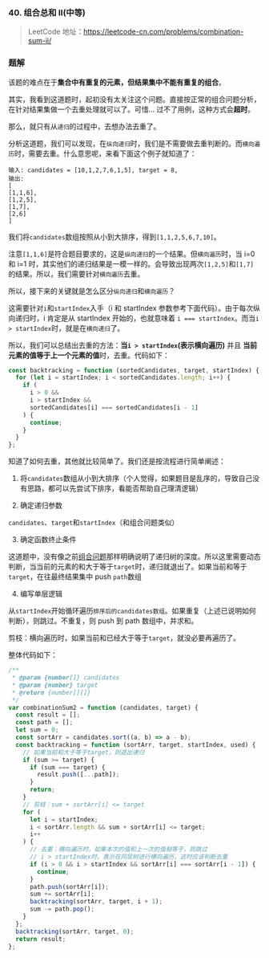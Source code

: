 ### 40. 组合总和 II(中等)

> LeetCode 地址：https://leetcode-cn.com/problems/combination-sum-ii/

### 题解

该题的难点在于**集合中有重复的元素，但结果集中不能有重复的组合**。

其实，我看到这道题时，起初没有太关注这个问题。直接按正常的组合问题分析，在针对结果集做一个去重处理就可以了。可惜... 过不了用例，这种方式会**超时**。

那么，就只有从`递归`的过程中，去想办法去重了。

分析这道题，我们可以发现，在`纵向递归`时，我们是不需要做去重判断的。而`横向遍历`时，需要去重。什么意思呢，来看下面这个例子就知道了：

```
输入: candidates = [10,1,2,7,6,1,5], target = 8,
输出:
[
[1,1,6],
[1,2,5],
[1,7],
[2,6]
]
```

我们将`candidates`数组按照从小到大排序，得到`[1,1,2,5,6,7,10]`。

注意`[1,1,6]`是符合题目要求的，这是`纵向递归`的一个结果。但`横向遍历`时，当 i=0 和 i=1 时，其实他们的递归结果是一模一样的。会导致出现两次`[1,2,5]`和`[1,7]`的结果。所以，我们需要针对`横向遍历`去重。

所以，接下来的关键就是怎么区分`纵向递归`和`横向遍历`？

这需要针对`i`和`startIndex`入手（i 和 startIndex 参数参考下面代码）。由于每次纵向递归时，i 肯定是从 startIndex 开始的，也就意味着 `i === startIndex`。而当`i > startIndex`时，就是在`横向递归`了。

所以，我们可以总结出去重的方法：**当`i > startIndex`(表示横向遍历)** 并且 **当前元素的值等于上一个元素的值**时，去重。代码如下：

```js
const backtracking = function (sortedCandidates, target, startIndex) {
  for (let i = startIndex; i < sortedCandidates.length; i++) {
    if (
      i > 0 &&
      i > startIndex &&
      sortedCandidates[i] === sortedCandidates[i - 1]
    ) {
      continue;
    }
  }
};
```

知道了如何去重，其他就比较简单了。我们还是按流程进行简单阐述：

1. 将`candidates`数组从小到大排序（个人觉得，如果题目是乱序的，导致自己没有思路，都可以先尝试下排序，看能否帮助自己理清逻辑）

2. 确定递归参数

`candidates`、`target`和`startIndex`（和组合问题类似）

3. 确定函数终止条件

这道题中，没有像之前[组合问题](https://leetcode-cn.com/problems/combinations/)那样明确说明了递归树的深度。所以这里需要动态判断，当当前的元素的和大于等于`target`时，递归就退出了。如果当前和等于`target`，在往最终结果集中 push `path`数组

4. 编写单层逻辑

从`startIndex`开始循环遍历`排序后的candidates数组`。如果重复（上述已说明如何判断），则跳过。不重复，则 push 到 path 数组中，并求和。

剪枝：横向遍历时，如果当前和已经大于等于`target`，就没必要再遍历了。

整体代码如下：

```js
/**
 * @param {number[]} candidates
 * @param {number} target
 * @return {number[][]}
 */
var combinationSum2 = function (candidates, target) {
  const result = [];
  const path = [];
  let sum = 0;
  const sortArr = candidates.sort((a, b) => a - b);
  const backtracking = function (sortArr, target, startIndex, used) {
    // 如果当前和大于等于target，则退出递归
    if (sum >= target) {
      if (sum === target) {
        result.push([...path]);
      }
      return;
    }
    // 剪枝：sum + sortArr[i] <= target
    for (
      let i = startIndex;
      i < sortArr.length && sum + sortArr[i] <= target;
      i++
    ) {
      // 去重：横向遍历时，如果本次的值和上一次的值相等于，则跳过
      // i > startIndex时，表示在同层树进行横向遍历，这时应该判断去重
      if (i > 0 && i > startIndex && sortArr[i] === sortArr[i - 1]) {
        continue;
      }
      path.push(sortArr[i]);
      sum += sortArr[i];
      backtracking(sortArr, target, i + 1);
      sum -= path.pop();
    }
  };
  backtracking(sortArr, target, 0);
  return result;
};
```

